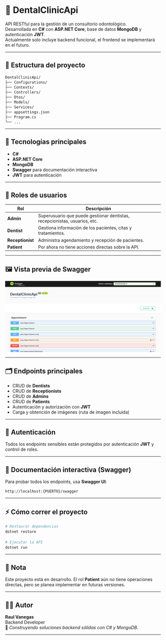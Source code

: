 
# 🦷 DentalClinicApi

API RESTful para la gestión de un consultorio odontológico.  
Desarrollada en **C#** con **ASP.NET Core**, base de datos **MongoDB** y autenticación **JWT**.  
Actualmente solo incluye backend funcional, el frontend se implementará en el futuro.

---

## 📂 Estructura del proyecto

```
DentalClinicApi/
├── Configurations/
├── Contexts/
├── Controllers/
├── Dtos/
├── Models/
├── Services/
├── appsettings.json
├── Program.cs
└── ...
```

---

## 🚀 Tecnologías principales

- **C#**
- **ASP.NET Core**
- **MongoDB**
- **Swagger** para documentación interactiva
- **JWT** para autenticación

---

## 👥 Roles de usuarios

| Rol           | Descripción                                                  |
|---------------|--------------------------------------------------------------|
| **Admin**     | Superusuario que puede gestionar dentistas, recepcionistas, usuarios, etc. |
| **Dentist**   | Gestiona información de los pacientes, citas y tratamientos. |
| **Receptionist** | Administra agendamiento y recepción de pacientes.        |
| **Patient**   | Por ahora no tiene acciones directas sobre la API.          |

---

## 🖼️ Vista previa de Swagger
![Swagger UI](./backend/assets/swagger-demo.png)

---

## 🗂️ Endpoints principales

- CRUD de **Dentists**
- CRUD de **Receptionists**
- CRUD de **Admins**
- CRUD de **Patients**
- Autenticación y autorización con **JWT**
- Carga y obtención de imágenes (ruta de imagen incluida)

---

## 🔐 Autenticación

Todos los endpoints sensibles están protegidos por autenticación **JWT** y control de roles.

---

## 🔗 Documentación interactiva (Swagger)

Para probar todos los endpoints, usa **Swagger UI**:

```
http://localhost:{PUERTO}/swagger
```

---

## ⚡ Cómo correr el proyecto

```bash
# Restaurar dependencias
dotnet restore

# Ejecutar la API
dotnet run
```

---

## 📌 Nota

Este proyecto está en desarrollo. El rol **Patient** aún no tiene operaciones directas, pero se planea implementar en futuras versiones.

---

## 🧑‍💻 Autor

**Raul Vanegas**  
Backend Developer  
🚀 *Construyendo soluciones backend sólidas con C# y MongoDB.*

---

